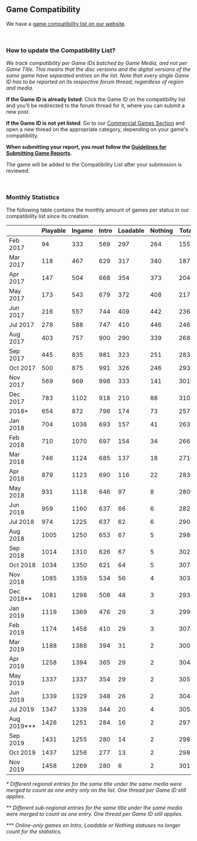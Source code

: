 ## Game Compatibility
We have a [game compatibility list on our website](https://rpcs3.net/compatibility).

<br>

### How to update the Compatibility List?
_We track compatibility per Game IDs batched by Game Media, and not per Game Title. This means that the disc versions and the digital versions of the same game have separated entries on the list. Note that every single Game ID has to be reported on its respective forum thread, regardless of region and media._

**If the Game ID is already listed**: Click the Game ID on the compatibility list and you'll be redirected to the forum thread for it, where you can submit a new post. 

**If the Game ID is not yet listed**: Go to our [Commercial Games Section](https://forums.rpcs3.net/forum-4.html) and open a new thread on the appropriate category, depending on your game's compatibility.

**When submitting your report, you must follow the [Guidelines for Submitting Game Reports](https://forums.rpcs3.net/thread-196671.html).**

The game will be added to the Compatibility List after your submission is reviewed.

<br>

### Monthly Statistics
The following table contains the monthly amount of games per status in our compatibility list since its creation.

|            | Playable | Ingame | Intro | Loadable | Nothing | Total | 
| ---------- | -------- | ------ | ----- | -------- | ------- | ----- |
| Feb 2017   | 94       | 333    | 569   | 297      | 264     | 1557  |
| Mar 2017   | 118      | 467    | 629   | 317      | 340     | 1871  |
| Apr 2017   | 147      | 504    | 668   | 354      | 373     | 2046  |
| May 2017   | 173      | 543    | 679   | 372      | 408     | 2175  |
| Jun 2017   | 216      | 557    | 744   | 409      | 442     | 2368  |
| Jul 2017   | 278      | 588    | 747   | 410      | 446     | 2469  |
| Aug 2017   | 403      | 757    | 900   | 290      | 339     | 2689  |
| Sep 2017   | 445      | 835    | 981   | 323      | 251     | 2835  |
| Oct 2017   | 500      | 875    | 991   | 326      | 246     | 2938  |
| Nov 2017   | 569      | 969    | 998   | 333      | 141     | 3010  |
| Dec 2017   | 783      | 1102   | 918   | 210      | 88      | 3101  |
| 2018*      | 654      | 872    | 798   | 174      | 73      | 2571  |
| Jan 2018   | 704      | 1036   | 693   | 157      | 41      | 2631  |
| Feb 2018   | 710      | 1070   | 697   | 154      | 34      | 2665  |
| Mar 2018   | 746      | 1124   | 685   | 137      | 18      | 2710  |
| Apr 2018   | 879      | 1123   | 690   | 116      | 22      | 2830  |
| May 2018   | 931      | 1118   | 646   | 97       | 8       | 2800  |
| Jun 2018   | 959      | 1160   | 637   | 66       | 6       | 2828  |
| Jul 2018   | 974      | 1225   | 637   | 62       | 6       | 2904  |
| Aug 2018   | 1005     | 1250   | 653   | 67       | 5       | 2980  |
| Sep 2018   | 1014     | 1310   | 626   | 67       | 5       | 3022  |
| Oct 2018   | 1034     | 1350   | 621   | 64       | 5       | 3074  |
| Nov 2018   | 1085     | 1359   | 534   | 56       | 4       | 3038  |
| Dec 2018** | 1081     | 1298   | 508   | 48       | 3       | 2938  |
| Jan 2019   | 1119     | 1369   | 476   | 29       | 3       | 2996  |
| Feb 2019   | 1174     | 1458   | 410   | 29       | 3       | 3074  |
| Mar 2019   | 1188     | 1388   | 394   | 31       | 2       | 3003  |
| Apr 2019   | 1258     | 1394   | 365   | 29       | 2       | 3048  |
| May 2019   | 1337     | 1337   | 354   | 29       | 2       | 3059  |
| Jun 2019   | 1339     | 1329   | 348   | 26       | 2       | 3044  |
| Jul 2019   | 1347     | 1339   | 344   | 20       | 4       | 3054  |
| Aug 2019***| 1426     | 1251   | 284   | 16       | 2       | 2979  |
| Sep 2019   | 1431     | 1255   | 280   | 14       | 2       | 2982  |
| Oct 2019   | 1437     | 1256   | 277   | 13       | 2       | 2985  |
| Nov 2019   | 1458     | 1269   | 280   | 6        | 2       | 3015  |

_* Different regional entries for the same title under the same media were merged to count as one entry only on the list. One thread per Game ID still applies._

_** Different sub-regional entries for the same title under the same media were merged to count as one entry. One thread per Game ID still applies._

_*** Online-only games on Intro, Loadable or Nothing statuses no longer count for the statistics._